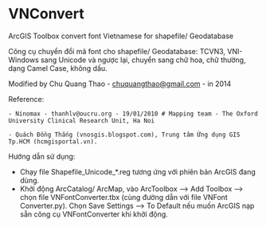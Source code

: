 VNConvert
=========

ArcGIS Toolbox convert font Vietnamese for shapefile/ Geodatabase

Công cụ chuyển đổi mã font cho shapefile/ Geodatabase: TCVN3, VNI-Windows sang Unicode và ngược lại, chuyển sang chữ hoa, chữ thường, dạng Camel Case, không dấu.

Modified by Chu Quang Thao - chuquangthao@gmail.com - in 2014

Reference:

	- Ninomax - thanhlv@oucru.org - 19/01/2010 # Mapping team - The Oxford University Clinical Research Unit, Ha Noi

	- Quách Đồng Thắng (vnosgis.blogspot.com), Trung tâm Ứng dụng GIS Tp.HCM (hcmgisportal.vn). 

Hướng dẫn sử dụng:
- Chạy file Shapefile_Unicode_*.reg tương ứng với phiên bản ArcGIS đang dùng.
- Khởi động ArcCatalog/ ArcMap, vào ArcToolbox --> Add Toolbox --> chọn file VNFontConverter.tbx (cùng đường dẫn với file VNFont Converter.py). Chọn Save Settings --> To Default nếu muốn ArcGIS nạp sẵn công cụ VNFontConverter khi khởi động.
